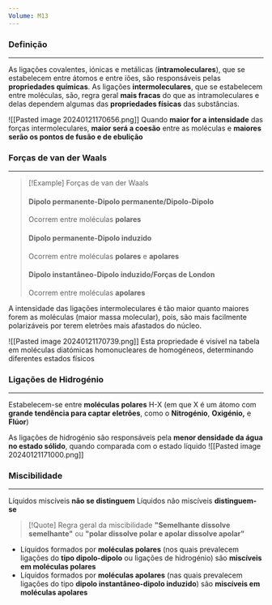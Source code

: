 ```yaml
---
Volume: M13
---
```

### Definição
---
As ligações covalentes, iónicas e metálicas (**intramoleculares**), que se estabelecem entre átomos e entre iões, são responsáveis pelas **propriedades químicas**.
As ligações **intermoleculares**, que se estabelecem entre moléculas, são, regra geral **mais fracas** do que as intramoleculares e delas dependem algumas das **propriedades físicas** das substâncias.

![[Pasted image 20240121170656.png]]
Quando **maior for a intensidade** das forças intermoleculares, **maior será a coesão** entre as moléculas e **maiores serão os pontos de fusão e de ebulição**

### Forças de van der Waals
---
>[!Example] Forças de van der Waals
>#### Dipolo permanente-Dipolo permanente/Dipolo-Dipolo
>Ocorrem entre moléculas **polares**
>
>#### Dipolo permanente-Dipolo induzido
>Ocorrem entre moléculas **polares** e **apolares**
>
>#### Dipolo instantâneo-Dipolo induzido/Forças de London
>Ocorrem entre moléculas **apolares**

A intensidade das ligações intermoleculares é tão maior quanto maiores forem as moléculas (maior massa molecular), pois, são mais facilmente polarizáveis por terem eletrões mais afastados do núcleo.

![[Pasted image 20240121170739.png]]
Esta propriedade é visível na tabela em moléculas diatómicas homonucleares de homogéneos, determinando diferentes estados físicos

### Ligações de Hidrogénio
---
Estabelecem-se entre **moléculas polares** H-X (em que X é um átomo com **grande tendência para captar eletrões**, como o **Nitrogénio**, **Oxigénio,** e **Flúor**)

As ligações de hidrogénio são responsáveis pela **menor densidade da água no estado sólido**, quando comparada com o estado líquido
![[Pasted image 20240121171000.png]]

### Miscibilidade
---
Líquidos miscíveis **não se distinguem**
Líquidos não miscíveis **distinguem-se**

>[!Quote] Regra geral da miscibilidade
>**"Semelhante dissolve semelhante"** ou **"polar dissolve polar e apolar dissolve apolar"**

- Líquidos formados por **moléculas polares** (nos quais prevalecem ligações do **tipo dipolo-dipolo** ou ligações de hidrogénio) são **miscíveis em moléculas polares**
- Líquidos formados por **moléculas apolares** (nas quais prevalecem ligações do tipo **dipolo instantâneo-dipolo induzido**) são **miscíveis em moléculas apolares**